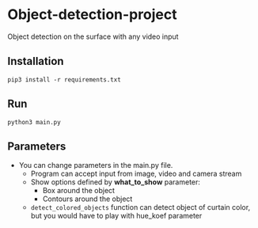 # Object-detection-project
Object detection on the surface with any video input

## Installation
    
    pip3 install -r requirements.txt

## Run

    python3 main.py 

## Parameters

* You can change parameters in the main.py file. 
  * Program can accept input from image, video and camera stream
  * Show options defined by **what_to_show** parameter:
    * Box around the object
    * Contours around the object
  * `detect_colored_objects` function can detect object of curtain color, but you would have to play with hue_koef parameter